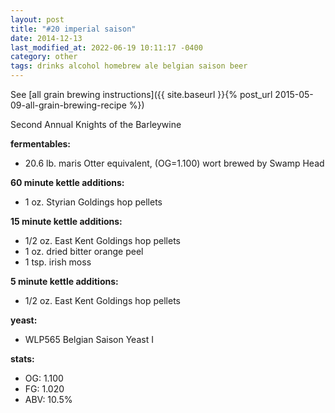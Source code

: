 ```yaml
---
layout: post
title: "#20 imperial saison"
date: 2014-12-13
last_modified_at: 2022-06-19 10:11:17 -0400
category: other
tags: drinks alcohol homebrew ale belgian saison beer
---
```

See  [all grain brewing instructions]({{ site.baseurl }}{% post_url 2015-05-09-all-grain-brewing-recipe %})

Second Annual Knights of the Barleywine

**fermentables:**
* 20.6 lb. maris Otter equivalent, (OG=1.100) wort brewed by Swamp Head

**60 minute kettle additions:**
* 1 oz. Styrian Goldings hop pellets

**15 minute kettle additions:**
* 1/2 oz. East Kent Goldings hop pellets
* 1 oz. dried bitter orange peel
* 1 tsp. irish moss

**5 minute kettle additions:**
* 1/2 oz. East Kent Goldings hop pellets

**yeast:**
* WLP565 Belgian Saison Yeast I

**stats:**
* OG: 1.100
* FG: 1.020
* ABV: 10.5%
